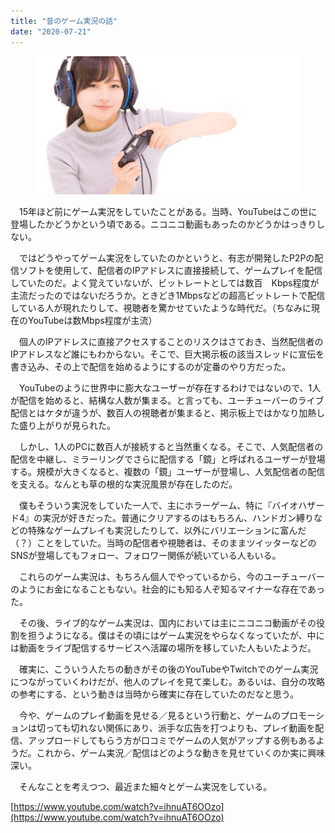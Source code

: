 ```yaml
---
title: "昔のゲーム実況の話"
date: "2020-07-21"
---
```


<figure>

![](assets/nee4c9fc41df8_88ee775d04e4f7d9937af306c8e2abfc.jpg)

</figure>

　15年ほど前にゲーム実況をしていたことがある。当時、YouTubeはこの世に登場したかどうかという頃である。ニコニコ動画もあったのかどうかはっきりしない。

　ではどうやってゲーム実況をしていたのかというと、有志が開発したP2Pの配信ソフトを使用して、配信者のIPアドレスに直接接続して、ゲームプレイを配信していたのだ。よく覚えていないが、ビットレートとしては数百　Kbps程度が主流だったのではないだろうか。ときどき1Mbpsなどの超高ビットレートで配信している人が現れたりして、視聴者を驚かせていたような時代だ。（ちなみに現在のYouTubeは数Mbps程度が主流）

　個人のIPアドレスに直接アクセスすることのリスクはさておき、当然配信者のIPアドレスなど誰にもわからない。そこで、巨大掲示板の該当スレッドに宣伝を書き込み、その上で配信を始めるようにするのが定番のやり方だった。

　YouTubeのように世界中に膨大なユーザーが存在するわけではないので、1人が配信を始めると、結構な人数が集まる。と言っても、ユーチューバーのライブ配信とはケタが違うが、数百人の視聴者が集まると、掲示板上ではかなり加熱した盛り上がりが見られた。

　しかし、1人のPCに数百人が接続すると当然重くなる。そこで、人気配信者の配信を中継し、ミラーリングでさらに配信する「鏡」と呼ばれるユーザーが登場する。規模が大きくなると、複数の「鏡」ユーザーが登場し、人気配信者の配信を支える。なんとも草の根的な実況風景が存在したのだ。

　僕もそういう実況をしていた一人で、主にホラーゲーム、特に『バイオハザード4』の実況が好きだった。普通にクリアするのはもちろん、ハンドガン縛りなどの特殊なゲームプレイも実況したりして、以外にバリエーションに富んだ（？）ことをしていた。当時の配信者や視聴者は、そのままツイッターなどのSNSが登場してもフォロー、フォロワー関係が続いている人もいる。

　これらのゲーム実況は、もちろん個人でやっているから、今のユーチューバーのようにお金になることもない。社会的にも知る人ぞ知るマイナーな存在であった。

　その後、ライブ的なゲーム実況は、国内においては主にニコニコ動画がその役割を担うようになる。僕はその頃にはゲーム実況をやらなくなっていたが、中には動画をライブ配信するサービスへ活躍の場所を移していた人もいたようだ。

　確実に、こういう人たちの動きがその後のYouTubeやTwitchでのゲーム実況につながっていくわけだが、他人のプレイを見て楽しむ。あるいは、自分の攻略の参考にする、という動きは当時から確実に存在していたのだなと思う。

　今や、ゲームのプレイ動画を見せる／見るという行動と、ゲームのプロモーションは切っても切れない関係にあり、派手な広告を打つよりも、プレイ動画を配信、アップロードしてもらう方が口コミでゲームの人気がアップする例もあるようだ。これから、ゲーム実況／配信はどのような動きを見せていくのか実に興味深い。

　そんなことを考えつつ、最近また細々とゲーム実況をしている。

[https://www.youtube.com/watch?v=ihnuAT6OOzo](https://www.youtube.com/watch?v=ihnuAT6OOzo)
